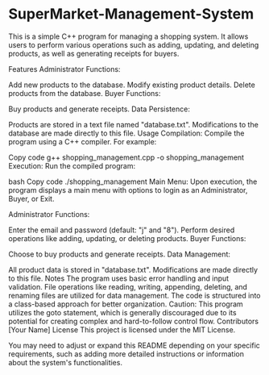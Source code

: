 # SuperMarket-Management-System

This is a simple C++ program for managing a shopping system. It allows users to perform various operations such as adding, updating, and deleting products, as well as generating receipts for buyers.

Features
Administrator Functions:

Add new products to the database.
Modify existing product details.
Delete products from the database.
Buyer Functions:

Buy products and generate receipts.
Data Persistence:

Products are stored in a text file named "database.txt".
Modifications to the database are made directly to this file.
Usage
Compilation: Compile the program using a C++ compiler. For example:

Copy code
g++ shopping_management.cpp -o shopping_management
Execution: Run the compiled program:

bash
Copy code
./shopping_management
Main Menu: Upon execution, the program displays a main menu with options to login as an Administrator, Buyer, or Exit.

Administrator Functions:

Enter the email and password (default: "j" and "8").
Perform desired operations like adding, updating, or deleting products.
Buyer Functions:

Choose to buy products and generate receipts.
Data Management:

All product data is stored in "database.txt".
Modifications are made directly to this file.
Notes
The program uses basic error handling and input validation.
File operations like reading, writing, appending, deleting, and renaming files are utilized for data management.
The code is structured into a class-based approach for better organization.
Caution: This program utilizes the goto statement, which is generally discouraged due to its potential for creating complex and hard-to-follow control flow.
Contributors
[Your Name]
License
This project is licensed under the MIT License.

You may need to adjust or expand this README depending on your specific requirements, such as adding more detailed instructions or information about the system's functionalities.






